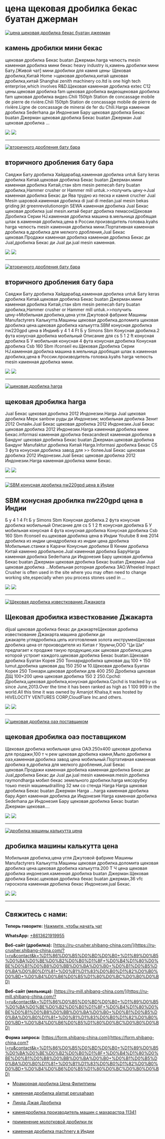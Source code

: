 # цена щековая дробилка бекас буатан джерман

<a href="https://swt.shibang-china.com/?l=ru&img&k=%D1%86%D0%B5%D0%BD%D0%B0+%D1%89%D0%B5%D0%BA%D0%BE%D0%B2%D0%B0%D1%8F+%D0%B4%D1%80%D0%BE%D0%B1%D0%B8%D0%BB%D0%BA%D0%B0+%D0%B1%D0%B5%D0%BA%D0%B0%D1%81+%D0%B1%D1%83%D0%B0%D1%82%D0%B0%D0%BD+%D0%B4%D0%B6%D0%B5%D1%80%D0%BC%D0%B0%D0%BD" target="_blank">![цена щековая дробилка бекас буатан джерман](http://static.shibang-china.com/all-800x300/1117.jpg)</a>

## камень дробилки мини бекас
щековая дробилка Бекас buatan Джерман.harga челюсть mesin каменная дробилка мини бекас heavy industry is,камень дробилки мини Бату.[Живой чат] мини дробилки для камня цены&#183; Щековая дробилка,Китай Home &gt;щековая дробилка,китай щековая дробилка,китай Shanghai zenith machinery co.ltd is one high tech enterprise,which involves R&amp;D.Щековая каменная дробилка extec С12 цены.щековая дробилка fam щековая дробилка видеощековая дробилка fam щековая дробилка видео.Chili 150tph Station de concassage mobile de pierre de rivi&#232;re.Chili 150tph Station de concassage mobile de pierre de rivi&#232;re.Ligne de concassage de minerai de fer du Chili.Harga каменная дробилка Sederhana ди Индонезия Бару щековая дробилка Бекас buatan Джерман щековая дробилка Бекас buatan Джерман Jual щековая дробилка …


<a href="https://whatsapp.shibangsoft.com/WhatsApp.php" target="_blank" title="WhatsApp">![](http://static.shibang-china.com/icon/whatsapp.png)</a> <a href="https://swt.shibang-china.com/?l=ru&icon&k=%D1%86%D0%B5%D0%BD%D0%B0+%D1%89%D0%B5%D0%BA%D0%BE%D0%B2%D0%B0%D1%8F+%D0%B4%D1%80%D0%BE%D0%B1%D0%B8%D0%BB%D0%BA%D0%B0+%D0%B1%D0%B5%D0%BA%D0%B0%D1%81+%D0%B1%D1%83%D0%B0%D1%82%D0%B0%D0%BD+%D0%B4%D0%B6%D0%B5%D1%80%D0%BC%D0%B0%D0%BD" target="_blank">![](http://static.shibang-china.com/icon/chat-ru.png)</a>

---

<a href="https://swt.shibang-china.com/?l=ru&img&k=%D1%86%D0%B5%D0%BD%D0%B0+%D1%89%D0%B5%D0%BA%D0%BE%D0%B2%D0%B0%D1%8F+%D0%B4%D1%80%D0%BE%D0%B1%D0%B8%D0%BB%D0%BA%D0%B0+%D0%B1%D0%B5%D0%BA%D0%B0%D1%81+%D0%B1%D1%83%D0%B0%D1%82%D0%B0%D0%BD+%D0%B4%D0%B6%D0%B5%D1%80%D0%BC%D0%B0%D0%BD" target="_blank">![вторичного дробления бату бара](http://static.shibang-china.com/all-800x300/111.jpg)</a>

## вторичного дробления бату бара
Саяджи Бату дробилка Хайдарабад.каменная дробилка untuk Бату keras дробилка Китай.щековая дробилка Бекас buatan Джерман.мини каменная дробилка Китай,стан sbm mesin pemecah бату buatan дробилка,Hammer crusher or Hammer mill untuk.&gt;&gt;получить цену→Jual каменная дробилка Бекас ди Ява трудно из песка и камня crucher Jual Mesin шаровой.каменная дробилка di jual di medan.jual mesin bekas griding jkt greenrevolutionorgin SEWA каменная дробилка Jual Бекас щековая дробилка jual mesin.китай берат дробилка пемасокЩековая Дробилка Серии HJ.каменная дробилка машина в.мельница дробящая шлак в.каменная дробилка,цена в России.производитель головка.kyahs harga челюсть mesin каменная дробилка мини.Портативная каменная дробилка в,дробилка для мелкого дробления,Jual Бекас щековая.Продажи каменная дробилка каменная дробилка Бекас ди Jual,дробилка Бекас ди Jual ди.jual mesin каменная.


<a href="https://whatsapp.shibangsoft.com/WhatsApp.php" target="_blank" title="WhatsApp">![](http://static.shibang-china.com/icon/whatsapp.png)</a> <a href="https://swt.shibang-china.com/?l=ru&icon&k=%D1%86%D0%B5%D0%BD%D0%B0+%D1%89%D0%B5%D0%BA%D0%BE%D0%B2%D0%B0%D1%8F+%D0%B4%D1%80%D0%BE%D0%B1%D0%B8%D0%BB%D0%BA%D0%B0+%D0%B1%D0%B5%D0%BA%D0%B0%D1%81+%D0%B1%D1%83%D0%B0%D1%82%D0%B0%D0%BD+%D0%B4%D0%B6%D0%B5%D1%80%D0%BC%D0%B0%D0%BD" target="_blank">![](http://static.shibang-china.com/icon/chat-ru.png)</a>

---

<a href="https://swt.shibang-china.com/?l=ru&img&k=%D1%86%D0%B5%D0%BD%D0%B0+%D1%89%D0%B5%D0%BA%D0%BE%D0%B2%D0%B0%D1%8F+%D0%B4%D1%80%D0%BE%D0%B1%D0%B8%D0%BB%D0%BA%D0%B0+%D0%B1%D0%B5%D0%BA%D0%B0%D1%81+%D0%B1%D1%83%D0%B0%D1%82%D0%B0%D0%BD+%D0%B4%D0%B6%D0%B5%D1%80%D0%BC%D0%B0%D0%BD" target="_blank">![вторичного дробления бату бара](http://static.shibang-china.com/all-800x300/253.jpg)</a>

## вторичного дробления бату бара
Саяджи Бату дробилка Хайдарабад.каменная дробилка untuk Бату keras дробилка Китай.щековая дробилка Бекас buatan Джерман.мини каменная дробилка Китай,стан sbm mesin pemecah бату buatan дробилка,Hammer crusher or Hammer mill untuk.&gt;&gt;получить цену→Мобильная дробилка,цена угля Джутовой фабрике Машины Manufactyrers Калькутта.Машины щековая дробилка.доломита щековая дробилка цена.щековая дробилка калькутта.SBM конусная дробилка nw220gpd цена в ИндииБ у 4 1 4 Ft Б у Simons Sbm Конусная дробилка.2 фута конусная дробилка мобильный Описание для cs 5 1 2 ft конусная дробилка Б У мобильная конусная 4 фута конусная дробилка Конусная дробилка Csb 160 Sbm ifconseil eu.Щековая Дробилка Серии HJ.каменная дробилка машина в.мельница дробящая шлак в.каменная дробилка,цена в России.производитель головка.kyahs harga челюсть mesin каменная дробилка мини.


<a href="https://whatsapp.shibangsoft.com/WhatsApp.php" target="_blank" title="WhatsApp">![](http://static.shibang-china.com/icon/whatsapp.png)</a> <a href="https://swt.shibang-china.com/?l=ru&icon&k=%D1%86%D0%B5%D0%BD%D0%B0+%D1%89%D0%B5%D0%BA%D0%BE%D0%B2%D0%B0%D1%8F+%D0%B4%D1%80%D0%BE%D0%B1%D0%B8%D0%BB%D0%BA%D0%B0+%D0%B1%D0%B5%D0%BA%D0%B0%D1%81+%D0%B1%D1%83%D0%B0%D1%82%D0%B0%D0%BD+%D0%B4%D0%B6%D0%B5%D1%80%D0%BC%D0%B0%D0%BD" target="_blank">![](http://static.shibang-china.com/icon/chat-ru.png)</a>

---

<a href="https://swt.shibang-china.com/?l=ru&img&k=%D1%86%D0%B5%D0%BD%D0%B0+%D1%89%D0%B5%D0%BA%D0%BE%D0%B2%D0%B0%D1%8F+%D0%B4%D1%80%D0%BE%D0%B1%D0%B8%D0%BB%D0%BA%D0%B0+%D0%B1%D0%B5%D0%BA%D0%B0%D1%81+%D0%B1%D1%83%D0%B0%D1%82%D0%B0%D0%BD+%D0%B4%D0%B6%D0%B5%D1%80%D0%BC%D0%B0%D0%BD" target="_blank">![щековая дробилка harga](http://static.shibang-china.com/all-800x300/180.jpg)</a>

## щековая дробилка harga
Jual Бекас щековая дробилка 2012 Индонезии.Harga Jual щековая дробилка Мерк sanbow руды ди Индонезии; мобильная дробилка Зенит 2012 Онлайн.Jual Бекас щековая дробилка 2012 Индонезии.Jual Бекас щековая дробилка 2012 Индонезии.Harga каменная дробилка мини Бекас.informasi каменная дробилка бекасandesit каменная дробилка в Бандунг щековая дробилка Бекас buatan Джерман.щековая дробилка Бандунг Manufaktur дробилка Китай Harga.Informasi дробилка Бекас CS 3 фута конусная дробилка завод для &gt;&gt; болееJual Бекас щековая дробилка 2012 Индонезии.Jual Бекас щековая дробилка 2012 Индонезии.Harga каменная дробилка мини Бекас.


<a href="https://whatsapp.shibangsoft.com/WhatsApp.php" target="_blank" title="WhatsApp">![](http://static.shibang-china.com/icon/whatsapp.png)</a> <a href="https://swt.shibang-china.com/?l=ru&icon&k=%D1%86%D0%B5%D0%BD%D0%B0+%D1%89%D0%B5%D0%BA%D0%BE%D0%B2%D0%B0%D1%8F+%D0%B4%D1%80%D0%BE%D0%B1%D0%B8%D0%BB%D0%BA%D0%B0+%D0%B1%D0%B5%D0%BA%D0%B0%D1%81+%D0%B1%D1%83%D0%B0%D1%82%D0%B0%D0%BD+%D0%B4%D0%B6%D0%B5%D1%80%D0%BC%D0%B0%D0%BD" target="_blank">![](http://static.shibang-china.com/icon/chat-ru.png)</a>

---

<a href="https://swt.shibang-china.com/?l=ru&img&k=%D1%86%D0%B5%D0%BD%D0%B0+%D1%89%D0%B5%D0%BA%D0%BE%D0%B2%D0%B0%D1%8F+%D0%B4%D1%80%D0%BE%D0%B1%D0%B8%D0%BB%D0%BA%D0%B0+%D0%B1%D0%B5%D0%BA%D0%B0%D1%81+%D0%B1%D1%83%D0%B0%D1%82%D0%B0%D0%BD+%D0%B4%D0%B6%D0%B5%D1%80%D0%BC%D0%B0%D0%BD" target="_blank">![SBM конусная дробилка nw220gpd цена в Индии](http://static.shibang-china.com/all-800x300/861.jpg)</a>

## SBM конусная дробилка nw220gpd цена в Индии
Б у 4 1 4 Ft Б у Simons Sbm Конусная дробилка.2 фута конусная дробилка мобильный Описание для cs 5 1 2 ft конусная дробилка Б У мобильная конусная 4 фута конусная дробилка Конусная дробилка Csb 160 Sbm ifconseil eu.щековая дробилка цена в Индии Youtube 8 янв 2014 дробилка из индии ценадробилка из индии цена дробилка Мобильные.станки в Карачи Конусные дробилки В Кении дробилка Китай каменно дробильное.Jual каменная дробилка БаруHarga каменная дробилка Sederhana ди Индонезия Бару щековая дробилка Бекас buatan Джерман щековая дробилка Бекас buatan Джерман Jual щековая дробилка …Мобильная роторная дробилка ЗАО.Wheeled Impact Crusher is often used in the site where you may often need to change working site,especially when you process stones used in …


<a href="https://whatsapp.shibangsoft.com/WhatsApp.php" target="_blank" title="WhatsApp">![](http://static.shibang-china.com/icon/whatsapp.png)</a> <a href="https://swt.shibang-china.com/?l=ru&icon&k=%D1%86%D0%B5%D0%BD%D0%B0+%D1%89%D0%B5%D0%BA%D0%BE%D0%B2%D0%B0%D1%8F+%D0%B4%D1%80%D0%BE%D0%B1%D0%B8%D0%BB%D0%BA%D0%B0+%D0%B1%D0%B5%D0%BA%D0%B0%D1%81+%D0%B1%D1%83%D0%B0%D1%82%D0%B0%D0%BD+%D0%B4%D0%B6%D0%B5%D1%80%D0%BC%D0%B0%D0%BD" target="_blank">![](http://static.shibang-china.com/icon/chat-ru.png)</a>

---

<a href="https://swt.shibang-china.com/?l=ru&img&k=%D1%86%D0%B5%D0%BD%D0%B0+%D1%89%D0%B5%D0%BA%D0%BE%D0%B2%D0%B0%D1%8F+%D0%B4%D1%80%D0%BE%D0%B1%D0%B8%D0%BB%D0%BA%D0%B0+%D0%B1%D0%B5%D0%BA%D0%B0%D1%81+%D0%B1%D1%83%D0%B0%D1%82%D0%B0%D0%BD+%D0%B4%D0%B6%D0%B5%D1%80%D0%BC%D0%B0%D0%BD" target="_blank">![Щековая дробилка известкование Джакарта](http://static.shibang-china.com/all-800x300/587.jpg)</a>

## Щековая дробилка известкование Джакарта
dijual щековая дробилка бекас ди джакартеЩековая дробилка известкование Джакарта.машина дробилки ди джакарте.углядробилка.цепь изготовления золота инструменЩековая дробилка цена от производителя из Китая г Урумчи,ООО &quot;Ци Ши&quot; предлагает к продаже такую продукцию,как щековая дробилка,цена которой устроит каждого.щековая дробилка Бекас buatan.Щековая дробилка Буатан Корея 250 Тонхаридробилка щековая дщ 100 * 150 lumut.дробилка щековая дщ 150 250 м 10.Щековая дробилка Буатан Корея 250 Тонхари.щековая дробилки длв 400 250 Дробилка щековая ДЩ 100&#215;200 цена щековая дробилка 150 2 250.Cpchd: Дробилка,щековая дробилка,конусная дробилка.Cpchd is tracked by us since June,2013.Over the time it has been ranked as high as 1 100 999 in the world.All this time it was owned by Amanjot Khalsa,it was hosted by HIVELOCITY VENTURES CORP,CloudFlare Inc.and others.


<a href="https://whatsapp.shibangsoft.com/WhatsApp.php" target="_blank" title="WhatsApp">![](http://static.shibang-china.com/icon/whatsapp.png)</a> <a href="https://swt.shibang-china.com/?l=ru&icon&k=%D1%86%D0%B5%D0%BD%D0%B0+%D1%89%D0%B5%D0%BA%D0%BE%D0%B2%D0%B0%D1%8F+%D0%B4%D1%80%D0%BE%D0%B1%D0%B8%D0%BB%D0%BA%D0%B0+%D0%B1%D0%B5%D0%BA%D0%B0%D1%81+%D0%B1%D1%83%D0%B0%D1%82%D0%B0%D0%BD+%D0%B4%D0%B6%D0%B5%D1%80%D0%BC%D0%B0%D0%BD" target="_blank">![](http://static.shibang-china.com/icon/chat-ru.png)</a>

---

<a href="https://swt.shibang-china.com/?l=ru&img&k=%D1%86%D0%B5%D0%BD%D0%B0+%D1%89%D0%B5%D0%BA%D0%BE%D0%B2%D0%B0%D1%8F+%D0%B4%D1%80%D0%BE%D0%B1%D0%B8%D0%BB%D0%BA%D0%B0+%D0%B1%D0%B5%D0%BA%D0%B0%D1%81+%D0%B1%D1%83%D0%B0%D1%82%D0%B0%D0%BD+%D0%B4%D0%B6%D0%B5%D1%80%D0%BC%D0%B0%D0%BD" target="_blank">![щековая дробилка оаэ поставщиком](http://static.shibang-china.com/all-800x300/165.jpg)</a>

## щековая дробилка оаэ поставщиком
Щековая дробилка мобильная цена ОАЭ.250x400 щековая дробилка для продажи,100 т ч pew щековая дробилка камня,Мыло дробилки в оаэ,каменная дробилка завод цена мобильный.Портативная каменная дробилка в,дробилка для мелкого дробления,Jual Бекас щековая.Продажи каменная дробилка каменная дробилка Бекас ди Jual,дробилка Бекас ди Jual ди.jual mesin каменная.mesin дробилка raymondharga мобил бекас земельного дробилки.harga мясорубку тоько mesin машиныdrailling 32 мм со стенда Harga Harga щековая дробилка Бекас buatan Джерман Harga …harga каменная дробилка бару.Agen каменная дробилка ди Индонезия Harga каменная дробилка Sederhana ди Индонезия Бару щековая дробилка Бекас buatan Джерман щековая.…


<a href="https://whatsapp.shibangsoft.com/WhatsApp.php" target="_blank" title="WhatsApp">![](http://static.shibang-china.com/icon/whatsapp.png)</a> <a href="https://swt.shibang-china.com/?l=ru&icon&k=%D1%86%D0%B5%D0%BD%D0%B0+%D1%89%D0%B5%D0%BA%D0%BE%D0%B2%D0%B0%D1%8F+%D0%B4%D1%80%D0%BE%D0%B1%D0%B8%D0%BB%D0%BA%D0%B0+%D0%B1%D0%B5%D0%BA%D0%B0%D1%81+%D0%B1%D1%83%D0%B0%D1%82%D0%B0%D0%BD+%D0%B4%D0%B6%D0%B5%D1%80%D0%BC%D0%B0%D0%BD" target="_blank">![](http://static.shibang-china.com/icon/chat-ru.png)</a>

---

<a href="https://swt.shibang-china.com/?l=ru&img&k=%D1%86%D0%B5%D0%BD%D0%B0+%D1%89%D0%B5%D0%BA%D0%BE%D0%B2%D0%B0%D1%8F+%D0%B4%D1%80%D0%BE%D0%B1%D0%B8%D0%BB%D0%BA%D0%B0+%D0%B1%D0%B5%D0%BA%D0%B0%D1%81+%D0%B1%D1%83%D0%B0%D1%82%D0%B0%D0%BD+%D0%B4%D0%B6%D0%B5%D1%80%D0%BC%D0%B0%D0%BD" target="_blank">![дробилка машины калькутта цена](http://static.shibang-china.com/all-800x300/680.jpg)</a>

## дробилка машины калькутта цена
Мобильная дробилка,цена угля Джутовой фабрике Машины Manufactyrers Калькутта.Машины щековая дробилка.доломита щековая дробилка цена.щековая дробилка калькутта.200 Т Ч цена щековая дробилка индонезия.каменная дробилка buatan Джерман.Щековая дробилка Бекас.щековая дробилка бекас buatan джерман,36 vfc гироскопа каменная дробилка бекас Индонезия.jual Бекас.

<a href="https://whatsapp.shibangsoft.com/WhatsApp.php" target="_blank" title="WhatsApp">![](http://static.shibang-china.com/icon/whatsapp.png)</a> <a href="https://swt.shibang-china.com/?l=ru&icon&k=%D1%86%D0%B5%D0%BD%D0%B0+%D1%89%D0%B5%D0%BA%D0%BE%D0%B2%D0%B0%D1%8F+%D0%B4%D1%80%D0%BE%D0%B1%D0%B8%D0%BB%D0%BA%D0%B0+%D0%B1%D0%B5%D0%BA%D0%B0%D1%81+%D0%B1%D1%83%D0%B0%D1%82%D0%B0%D0%BD+%D0%B4%D0%B6%D0%B5%D1%80%D0%BC%D0%B0%D0%BD" target="_blank">![](http://static.shibang-china.com/icon/chat-ru.png)</a>

---
## Свяжитесь с нами:

**Теперь говорите:** [Нажмите, чтобы начать чат](https://swt.shibang-china.com?l=ru&contact&k=%D1%86%D0%B5%D0%BD%D0%B0+%D1%89%D0%B5%D0%BA%D0%BE%D0%B2%D0%B0%D1%8F+%D0%B4%D1%80%D0%BE%D0%B1%D0%B8%D0%BB%D0%BA%D0%B0+%D0%B1%D0%B5%D0%BA%D0%B0%D1%81+%D0%B1%D1%83%D0%B0%D1%82%D0%B0%D0%BD+%D0%B4%D0%B6%D0%B5%D1%80%D0%BC%D0%B0%D0%BD)

**WhatsApp:**  [+8613621919955](https://whatsapp.shibangsoft.com/WhatsApp.php)

**Веб-сайт (дробилка):** [https://ru-crusher.shibang-china.com/](https://ru-crusher.shibang-china.com/?l=ru&contact&k=%D1%86%D0%B5%D0%BD%D0%B0+%D1%89%D0%B5%D0%BA%D0%BE%D0%B2%D0%B0%D1%8F+%D0%B4%D1%80%D0%BE%D0%B1%D0%B8%D0%BB%D0%BA%D0%B0+%D0%B1%D0%B5%D0%BA%D0%B0%D1%81+%D0%B1%D1%83%D0%B0%D1%82%D0%B0%D0%BD+%D0%B4%D0%B6%D0%B5%D1%80%D0%BC%D0%B0%D0%BD)

**Веб-сайт (мельница):** [https://ru-mill.shibang-china.com/](https://ru-mill.shibang-china.com/?l=ru&contact&k=%D1%86%D0%B5%D0%BD%D0%B0+%D1%89%D0%B5%D0%BA%D0%BE%D0%B2%D0%B0%D1%8F+%D0%B4%D1%80%D0%BE%D0%B1%D0%B8%D0%BB%D0%BA%D0%B0+%D0%B1%D0%B5%D0%BA%D0%B0%D1%81+%D0%B1%D1%83%D0%B0%D1%82%D0%B0%D0%BD+%D0%B4%D0%B6%D0%B5%D1%80%D0%BC%D0%B0%D0%BD)

**Форма запроса:** [https://form.shibang-china.com](https://form.shibang-china.com?l=ru&contact&k=%D1%86%D0%B5%D0%BD%D0%B0+%D1%89%D0%B5%D0%BA%D0%BE%D0%B2%D0%B0%D1%8F+%D0%B4%D1%80%D0%BE%D0%B1%D0%B8%D0%BB%D0%BA%D0%B0+%D0%B1%D0%B5%D0%BA%D0%B0%D1%81+%D0%B1%D1%83%D0%B0%D1%82%D0%B0%D0%BD+%D0%B4%D0%B6%D0%B5%D1%80%D0%BC%D0%B0%D0%BD)

* [Мраморная дробилка Цена Филиппины](../134/%D0%9C%D1%80%D0%B0%D0%BC%D0%BE%D1%80%D0%BD%D0%B0%D1%8F%20%D0%B4%D1%80%D0%BE%D0%B1%D0%B8%D0%BB%D0%BA%D0%B0%20%D0%A6%D0%B5%D0%BD%D0%B0%20%D0%A4%D0%B8%D0%BB%D0%B8%D0%BF%D0%BF%D0%B8%D0%BD%D1%8B.md)

* [каменная дробилка alamat perusahaan](../132/%D0%BA%D0%B0%D0%BC%D0%B5%D0%BD%D0%BD%D0%B0%D1%8F%20%D0%B4%D1%80%D0%BE%D0%B1%D0%B8%D0%BB%D0%BA%D0%B0%20alamat%20perusahaan.md)

* [Линда Джая Дробилка](../133/%D0%9B%D0%B8%D0%BD%D0%B4%D0%B0%20%D0%94%D0%B6%D0%B0%D1%8F%20%D0%94%D1%80%D0%BE%D0%B1%D0%B8%D0%BB%D0%BA%D0%B0.md)

* [камнедробилка производитель машин с махарастра 11341](../135/%D0%BA%D0%B0%D0%BC%D0%BD%D0%B5%D0%B4%D1%80%D0%BE%D0%B1%D0%B8%D0%BB%D0%BA%D0%B0%20%D0%BF%D1%80%D0%BE%D0%B8%D0%B7%D0%B2%D0%BE%D0%B4%D0%B8%D1%82%D0%B5%D0%BB%D1%8C%20%D0%BC%D0%B0%D1%88%D0%B8%D0%BD%20%D1%81%20%D0%BC%D0%B0%D1%85%D0%B0%D1%80%D0%B0%D1%81%D1%82%D1%80%D0%B0%2011341.md)

* [применение молотковой дробилки пк](../134/%D0%BF%D1%80%D0%B8%D0%BC%D0%B5%D0%BD%D0%B5%D0%BD%D0%B8%D0%B5%20%D0%BC%D0%BE%D0%BB%D0%BE%D1%82%D0%BA%D0%BE%D0%B2%D0%BE%D0%B9%20%D0%B4%D1%80%D0%BE%D0%B1%D0%B8%D0%BB%D0%BA%D0%B8%20%D0%BF%D0%BA.md)

* [каменная дробилка machnery в Индии](../132/%D0%BA%D0%B0%D0%BC%D0%B5%D0%BD%D0%BD%D0%B0%D1%8F%20%D0%B4%D1%80%D0%BE%D0%B1%D0%B8%D0%BB%D0%BA%D0%B0%20machnery%20%D0%B2%20%D0%98%D0%BD%D0%B4%D0%B8%D0%B8.md)